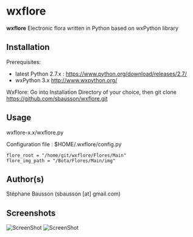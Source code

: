 # wxflore
**wxflore** Electronic flora written in Python based on wxPython library

## Installation
Prerequisites:
- latest Python 2.7.x : https://www.python.org/download/releases/2.7/
- wxPython 3.x http://www.wxpython.org/

WxFlore:
Go into Installation Directory of your choice, then
git clone https://github.com/sbausson/wxflore.git


## Usage
wxflore-x.x/wxflore.py

Configuration file : $HOME/.wxflore/config.py
```
flore_root = "/home/git/wxflore/Flores/Main"
flore_img_path = "/Bota/Flores/Main/img"
```

## Author(s)
Stéphane Bausson (sbausson [at] gmail.com)

## Screenshots

![ScreenShot](https://cloud.githubusercontent.com/assets/9042285/11195374/ef260e5c-8cb1-11e5-89e6-9337b1263fa6.png)
![ScreenShot](https://cloud.githubusercontent.com/assets/9042285/11195375/ef4884c8-8cb1-11e5-9c94-304970b53efe.png)